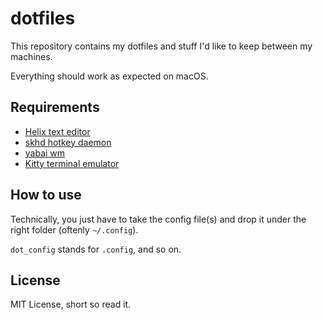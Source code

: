 # dotfiles

This repository contains my dotfiles and stuff I'd like to keep between my machines.

Everything should work as expected on macOS.

## Requirements

- [Helix text editor](https://helix-editor.com/)
- [skhd hotkey daemon](https://github.com/koekeishiya/skhd)
- [yabai wm](https://github.com/koekeishiya/yabai)
- [Kitty terminal emulator](https://sw.kovidgoyal.net/kitty/)

## How to use

Technically, you just have to take the config file(s) and drop it under the right folder (oftenly `~/.config`).

`dot_config` stands for `.config`, and so on.

## License

MIT License, short so read it.

